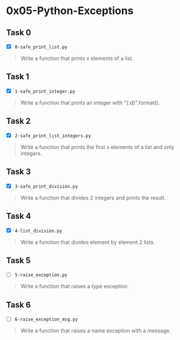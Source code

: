# 0x05-Python-Exceptions

## Task 0
- [x] `0-safe_print_list.py`
> Write a function that prints x elements of a list.

## Task 1
- [x] `1-safe_print_integer.py`
> Write a function that prints an integer with "{:d}".format().

## Task 2
- [x] `2-safe_print_list_integers.py`
> Write a function that prints the first x elements of a list and only integers.

## Task 3
- [x] `3-safe_print_division.py`
> Write a function that divides 2 integers and prints the result.

## Task 4
- [x] `4-list_division.py`
> Write a function that divides element by element 2 lists.

## Task 5
- [ ] `5-raise_exception.py`
> Write a function that raises a type exception.

## Task 6
- [ ] `6-raise_exception_msg.py`
> Write a function that raises a name exception with a message.
